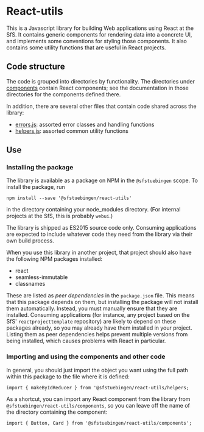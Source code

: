 # React-utils

This is a Javascript library for building Web applications using React
at the SfS. It contains generic components for rendering data into a
concrete UI, and implements some conventions for styling those
components. It also contains some utility functions that are useful in
React projects.

## Code structure

The code is grouped into directories by functionality. The directories
under [components](./components) contain React components; see the
documentation in those directories for the components defined there.

In addition, there are several other files that contain code shared
across the library:

  - [errors.js](./): assorted error classes and
    handling functions
  - [helpers.js](./): assorted common utility
    functions


## Use

### Installing the package 

The library is available as a package on NPM in the `@sfstuebingen`
scope.  To install the package, run
```
npm install --save '@sfstuebingen/react-utils'
```
in the directory containing your node_modules directory. (For internal
projects at the SfS, this is probably `webui`.) 

The library is shipped as ES2015 source code only. Consuming
applications are expected to include whatever code they need from the
library via their own build process.

When you use this library in another project, that project
should also have the following NPM packages installed:
  - react
  - seamless-immutable
  - classnames
  
These are listed as *peer dependencies* in the `package.json` file.
This means that this package depends on them, but installing the
package will not install them automatically. Instead, you must
manually ensure that they are installed. Consuming applications (for
instance, any project based on the SfS' `reactprojecttemplate`
repository) are likely to depend on these packages already, so you may
already have them installed in your project. Listing them as peer
dependencies helps prevent multiple versions from being installed,
which causes problems with React in particular.

### Importing and using the components and other code

In general, you should just import the object you want using the full
path within this package to the file where it is defined:
```
import { makeByIdReducer } from '@sfstuebingen/react-utils/helpers;
```

As a shortcut, you can import any React component from the library
from `@sfstuebingen/react-utils/components`, so you can leave off
the name of the directory containing the component:
```
import { Button, Card } from '@sfstuebingen/react-utils/components';
```

